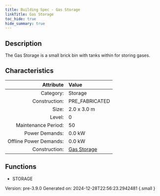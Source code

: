 ```yaml
---
title: Building Spec - Gas Storage
linkTitle: Gas Storage
toc_hide: true
hide_summary: true
---
```


## Description
The Gas Storage is a small brick bin with tanks within for storing gases.

## Characteristics

| Attribute      | Value |
|--------:|:------|
|Category:|Storage|
|Construction:|PRE_FABRICATED|
|Size:|2.0 x 3.0 m|
|Level:|0|
|Maintenance Period:|50|
|Power Demands:|0.0 kW|
|Offline Power Demands:|0.0 kW|
|Construction:|[Gas Storage](/docs/definitions/construction/gas-storage)|

## Functions
      
- STORAGE




Version: pre-3.9.0 Generated on: 2024-12-28T22:56:23.2942481
{.small }